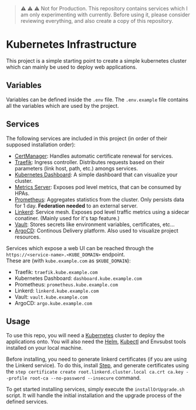 > &#x26a0;&#xfe0f; &#x26a0;&#xfe0f; &#x26a0;&#xfe0f; Not for Production. This repository contains services which I am only experimenting with currently. Before using it, please consider reviewing everything, and also create a copy of this repository.

# Kubernetes Infrastructure

This project is a simple starting point to create a simple kubernetes cluster which can mainly be used to deploy web applications.


## Variables

Variables can be defined inside the `.env` file. The `.env.example` file contains all the variables which are used by the project.


## Services

The following services are included in this project (in order of their supposed installation order):
- [CertManager](https://cert-manager.io/): Handles automatic certificate renewal for services.
- [Traefik](https://traefik.io/traefik/): Ingress controller. Distributes requests based on their parameters (link host, path, etc.) amongs services.
- [Kubernetes Dashboard](https://kubernetes.io/docs/tasks/access-application-cluster/web-ui-dashboard/): A simple dashboard that can visualize your cluster.
- [Metrics Server](https://github.com/kubernetes-sigs/metrics-server): Exposes pod level metrics, that can be consumed by HPAs.
- [Prometheus](https://prometheus.io/): Aggregates statistics from the cluster. Only persists data for 1 day. **Federation needed** to an external server.
- [Linkerd](https://linkerd.io/): Service mesh. Exposes pod level traffic metrics using a sidecar conatiner. (Mainly used for it's tap feature.)
- [Vault](https://www.vaultproject.io/): Stores secrets like environment variables, certificates, etc...
- [ArgoCD](https://argoproj.github.io/cd/): Continous Delivery platform. Also used to visualize project resources.


Services which expose a web UI can be reached through the `https://<service-name>.<KUBE_DOMAIN>` endpoint. \
These are (with `kube.example.com` as `$KUBE_DOMAIN`):
- Traefik: `traefik.kube.example.com`
- Kubernetes Dashboard: `dashboard.kube.example.com`
- Prometheus: `prometheus.kube.example.com`
- Linkerd: `linkerd.kube.example.com`
- Vault: `vault.kube.example.com`
- ArgoCD: `argo.kube.example.com`


## Usage

To use this repo, you will need a [Kubernetes](https://kubernetes.io/) cluster to deploy the applications onto. You will also need the [Helm](https://helm.sh/), [Kubectl](https://kubernetes.io/docs/reference/kubectl/) and Envsubst tools installed on your local machine.

Before installing, you need to generate linkerd certificates (if you are using the Linkerd service). To do this, install [Step](https://smallstep.com/docs/step-cli/installation/), and generate certificates using the `step certificate create root.linkerd.cluster.local ca.crt ca.key --profile root-ca --no-password --insecure` command.

To get started installing services, simply execute the `installOrUpgrade.sh` script. It will handle the initial installation and the upgrade process of the defined services.  

